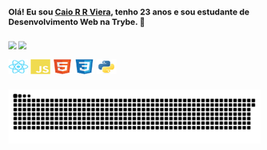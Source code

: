 ### Olá! Eu sou [Caio R R Viera](https://www.linkedin.com/in/caiorvieira/), tenho 23 anos e sou estudante de Desenvolvimento Web na Trybe. 👋

##
<div>
  <img height="180em" style="display: inline_block" src="https://github-readme-stats.vercel.app/api?username=CaioRobs&show_icons=true&theme=dark&include_all_commits=true&count_private=true"/>
  <img height="180em" style="display: inline_block" src="https://github-readme-stats.vercel.app/api/top-langs/?username=CaioRobs&layout=compact&langs_count=7&theme=dark"/>
</div>
<div style="display: inline_block"><br>
  <img align="center" alt="Caio-React" height="30" width="40" src="https://raw.githubusercontent.com/devicons/devicon/master/icons/react/react-original.svg">
  <img align="center" alt="Caio-Js" height="30" width="40" src="https://raw.githubusercontent.com/devicons/devicon/master/icons/javascript/javascript-plain.svg">
  <img align="center" alt="Caio-HTML" height="30" width="40" src="https://raw.githubusercontent.com/devicons/devicon/master/icons/html5/html5-original.svg">
  <img align="center" alt="Caio-CSS" height="30" width="40" src="https://raw.githubusercontent.com/devicons/devicon/master/icons/css3/css3-original.svg">
  <img align="center" alt="Caio-Python" height="30" width="40" src="https://raw.githubusercontent.com/devicons/devicon/master/icons/python/python-original.svg">
</div>
 
##
 
 ![Snake animation](https://github.com/CaioRobs/CaioRobs/blob/output/github-contribution-grid-snake.svg)
 

